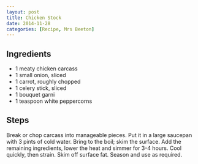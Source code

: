 ```yaml
---
layout: post
title: Chicken Stock
date: 2014-11-28
categories: [Recipe, Mrs Beeton]
---
```


## Ingredients

* 1 meaty chicken carcass
* 1 small onion, sliced
* 1 carrot, roughly chopped
* 1 celery stick, sliced
* 1 bouquet garni
* 1 teaspoon white peppercorns

## Steps

Break or chop carcass into manageable pieces. Put it in a large saucepan with 3 pints of cold water. Bring to the boil; skim the surface. Add the remaining ingredients, lower the heat and simmer for 3-4 hours. Cool quickly, then strain. Skim off surface fat. Season and use as required.

